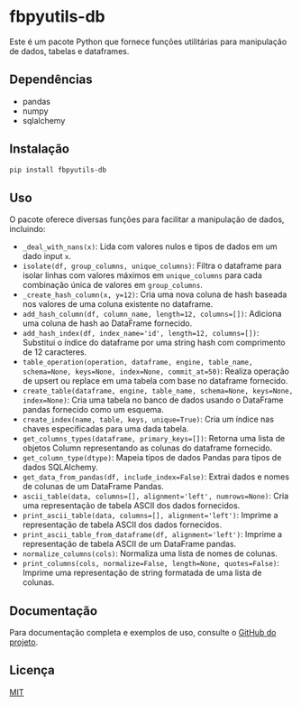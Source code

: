 # fbpyutils-db

Este é um pacote Python que fornece funções utilitárias para manipulação de dados, tabelas e dataframes.

## Dependências

*   pandas
*   numpy
*   sqlalchemy

## Instalação

```bash
pip install fbpyutils-db
```

## Uso

O pacote oferece diversas funções para facilitar a manipulação de dados, incluindo:

*   `_deal_with_nans(x)`: Lida com valores nulos e tipos de dados em um dado input `x`.
*   `isolate(df, group_columns, unique_columns)`: Filtra o dataframe para isolar linhas com valores máximos em `unique_columns` para cada combinação única de valores em `group_columns`.
*   `_create_hash_column(x, y=12)`: Cria uma nova coluna de hash baseada nos valores de uma coluna existente no dataframe.
*   `add_hash_column(df, column_name, length=12, columns=[])`: Adiciona uma coluna de hash ao DataFrame fornecido.
*   `add_hash_index(df, index_name='id', length=12, columns=[])`: Substitui o índice do dataframe por uma string hash com comprimento de 12 caracteres.
*   `table_operation(operation, dataframe, engine, table_name, schema=None, keys=None, index=None, commit_at=50)`: Realiza operação de upsert ou replace em uma tabela com base no dataframe fornecido.
*   `create_table(dataframe, engine, table_name, schema=None, keys=None, index=None)`: Cria uma tabela no banco de dados usando o DataFrame pandas fornecido como um esquema.
*   `create_index(name, table, keys, unique=True)`: Cria um índice nas chaves especificadas para uma dada tabela.
*   `get_columns_types(dataframe, primary_keys=[])`: Retorna uma lista de objetos Column representando as colunas do dataframe fornecido.
*   `get_column_type(dtype)`: Mapeia tipos de dados Pandas para tipos de dados SQLAlchemy.
*   `get_data_from_pandas(df, include_index=False)`: Extrai dados e nomes de colunas de um DataFrame Pandas.
*   `ascii_table(data, columns=[], alignment='left', numrows=None)`: Cria uma representação de tabela ASCII dos dados fornecidos.
*   `print_ascii_table(data, columns=[], alignment='left')`: Imprime a representação de tabela ASCII dos dados fornecidos.
*   `print_ascii_table_from_dataframe(df, alignment='left')`: Imprime a representação de tabela ASCII de um DataFrame pandas.
*   `normalize_columns(cols)`: Normaliza uma lista de nomes de colunas.
*   `print_columns(cols, normalize=False, length=None, quotes=False)`: Imprime uma representação de string formatada de uma lista de colunas.

## Documentação

Para documentação completa e exemplos de uso, consulte o [GitHub do projeto](https://github.com/fcjbispo/fbpyutils-db).

## Licença

[MIT](LICENSE)